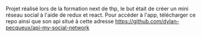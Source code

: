 Projet réalisé lors de la formation next de thp, le but était de créer un mini réseau social à l'aide de redux et react.
Pour accéder à l'app, télécharger ce repo ainsi que son api situé à cette adresse https://github.com/dylan-pecqueux/api-my-social-network
